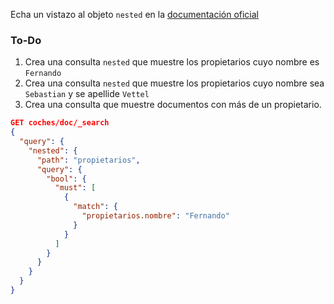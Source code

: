 Echa un vistazo al objeto `nested` en la [documentación oficial](https://www.elastic.co/guide/en/elasticsearch/reference/6.x/nested.html)

### To-Do
1. Crea una consulta `nested` que muestre los propietarios cuyo nombre es `Fernando`
2. Crea una consulta `nested` que muestre los propietarios cuyo nombre sea `Sebastian` y se apellide `Vettel`
3. Crea una consulta que muestre documentos con más de un propietario.

```json
GET coches/doc/_search
{
  "query": {
    "nested": {
      "path": "propietarios",
      "query": {
        "bool": {
          "must": [
            {
              "match": {
                "propietarios.nombre": "Fernando"
              }
            }
          ]
        }
      }
    }
  }
}
